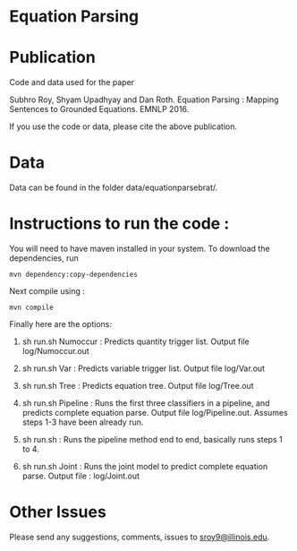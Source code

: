 # Equation Parsing


# Publication

Code and data used for the paper

Subhro Roy, Shyam Upadhyay and Dan Roth.
Equation Parsing : Mapping Sentences to Grounded Equations.
EMNLP 2016.

If you use the code or data, please cite the above publication.


# Data

Data can be found in the folder data/equationparsebrat/.


# Instructions to run the code :

You will need to have maven installed in your system. To download the 
dependencies, run

    mvn dependency:copy-dependencies
        
Next compile using : 
    
    mvn compile     

Finally here are the options:

1. sh run.sh Numoccur : Predicts quantity trigger list. Output file log/Numoccur.out

2. sh run.sh Var : Predicts variable trigger list. Output file log/Var.out

3. sh run.sh Tree : Predicts equation tree. Output file log/Tree.out

4. sh run.sh Pipeline : Runs the first three classifiers in a pipeline, and predicts complete equation parse. Output file log/Pipeline.out. Assumes steps 1-3 have been already run.

5. sh run.sh : Runs the pipeline method end to end, basically runs steps 1 to 4.

6. sh run.sh Joint : Runs the joint model to predict complete equation parse. Output file : log/Joint.out


# Other Issues

Please send any suggestions, comments, issues to sroy9@illinois.edu.





